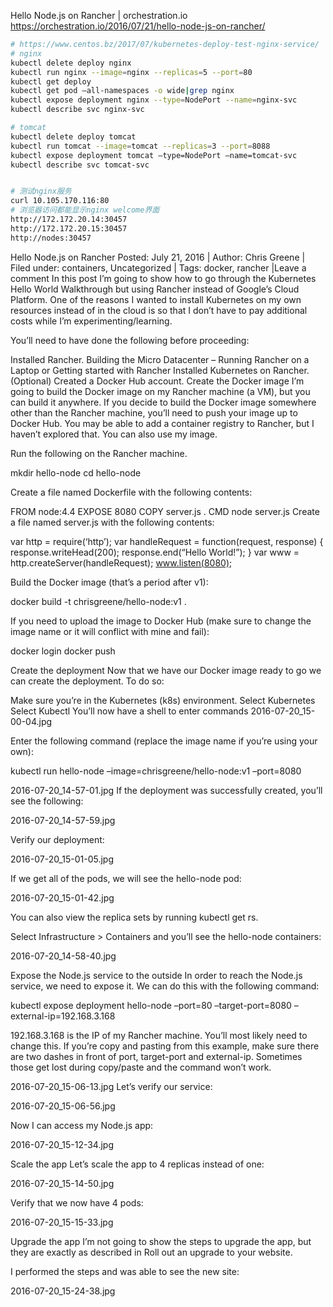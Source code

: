 Hello Node.js on Rancher | orchestration.io https://orchestration.io/2016/07/21/hello-node-js-on-rancher/

```sh
# https://www.centos.bz/2017/07/kubernetes-deploy-test-nginx-service/
# nginx
kubectl delete deploy nginx
kubectl run nginx --image=nginx --replicas=5 --port=80
kubectl get deploy
kubectl get pod –all-namespaces -o wide|grep nginx
kubectl expose deployment nginx --type=NodePort --name=nginx-svc
kubectl describe svc nginx-svc

# tomcat
kubectl delete deploy tomcat
kubectl run tomcat --image=tomcat --replicas=3 --port=8088
kubectl expose deployment tomcat –type=NodePort –name=tomcat-svc
kubectl describe svc tomcat-svc


# 测试nginx服务
curl 10.105.170.116:80
# 浏览器访问都能显示nginx welcome界面
http://172.172.20.14:30457
http://172.172.20.15:30457
http://nodes:30457
```


Hello Node.js on Rancher
Posted: July 21, 2016 | Author: Chris Greene | Filed under: containers, Uncategorized | Tags: docker, rancher |Leave a comment
In this post I’m going to show how to go through the Kubernetes Hello World Walkthrough but using Rancher instead of Google’s Cloud Platform. One of the reasons I wanted to install Kubernetes on my own resources instead of in the cloud is so that I don’t have to pay additional costs while I’m experimenting/learning.

You’ll need to have done the following before proceeding:

Installed Rancher.
Building the Micro Datacenter – Running Rancher on a Laptop or
Getting started with Rancher
Installed Kubernetes on Rancher.
(Optional) Created a Docker Hub account.
Create the Docker image
I’m going to build the Docker image on my Rancher machine (a VM), but you can build it anywhere. If you decide to build the Docker image somewhere other than the Rancher machine, you’ll need to push your image up to Docker Hub. You may be able to add a container registry to Rancher, but I haven’t explored that. You can also use my image.

Run the following on the Rancher machine.

mkdir hello-node
cd hello-node

Create a file named Dockerfile with the following contents:

FROM node:4.4
EXPOSE 8080
COPY server.js .
CMD node server.js
Create a file named server.js with the following contents:

var http = require(‘http’);
var handleRequest = function(request, response) {
response.writeHead(200);
response.end(“Hello World!”);
}
var www = http.createServer(handleRequest);
www.listen(8080);

Build the Docker image (that’s a period after v1):

docker build -t chrisgreene/hello-node:v1 .

If you need to upload the image to Docker Hub (make sure to change the image name or it will conflict with mine and fail):

docker login
docker push

Create the deployment
Now that we have our Docker image ready to go we can create the deployment. To do so:

Make sure you’re in the Kubernetes (k8s) environment.
Select Kubernetes
Select Kubectl
You’ll now have a shell to enter commands
2016-07-20_15-00-04.jpg

Enter the following command (replace the image name if you’re using your own):

kubectl run hello-node –image=chrisgreene/hello-node:v1 –port=8080

2016-07-20_14-57-01.jpg
If the deployment was successfully created, you’ll see the following:

2016-07-20_14-57-59.jpg

Verify our deployment:

2016-07-20_15-01-05.jpg

If we get all of the pods, we will see the hello-node pod:

2016-07-20_15-01-42.jpg

You can also view the replica sets by running kubectl get rs.

Select Infrastructure > Containers and you’ll see the hello-node containers:

2016-07-20_14-58-40.jpg

Expose the Node.js service to the outside
In order to reach the Node.js service, we need to expose it. We can do this with the following command:

kubectl expose deployment hello-node –port=80 –target-port=8080 –external-ip=192.168.3.168

192.168.3.168 is the IP of my Rancher machine. You’ll most likely need to change this. If you’re copy and pasting from this example, make sure there are two dashes in front of port, target-port and external-ip. Sometimes those get lost during copy/paste and the command won’t work.

2016-07-20_15-06-13.jpg
Let’s verify our service:

2016-07-20_15-06-56.jpg

Now I can access my Node.js app:

2016-07-20_15-12-34.jpg

Scale the app
Let’s scale the app to 4 replicas instead of one:

2016-07-20_15-14-50.jpg

Verify that we now have 4 pods:

2016-07-20_15-15-33.jpg

Upgrade the app
I’m not going to show the steps to upgrade the app, but they are exactly as described in Roll out an upgrade to your website.

I performed the steps and was able to see the new site:

2016-07-20_15-24-38.jpg
